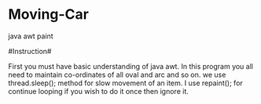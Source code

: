 # Moving-Car
java awt paint

#Instruction#

First you must have basic understanding of java awt.
In this program you all need to maintain co-ordinates of all oval and arc and so on.
we use thread.sleep(); method for slow movement of an item.
I use repaint();
for continue looping
if you wish to do it once then ignore it.

